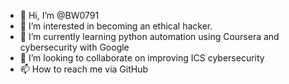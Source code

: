 - 👋 Hi, I’m @BW0791
- 👀 I’m interested in becoming an ethical hacker.
- 🌱 I’m currently learning python automation using Coursera and cybersecurity with Google
- 💞️ I’m looking to collaborate on improving ICS cybersecurity
- 📫 How to reach me via GitHub

<!---
BW0791/BW0791 is a ✨ special ✨ repository because its `README.md` (this file) appears on your GitHub profile.
You can click the Preview link to take a look at your changes.
--->
